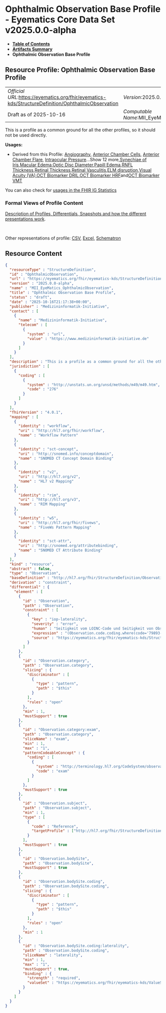 # Ophthalmic Observation Base Profile - Eyematics Core Data Set v2025.0.0-alpha

* [**Table of Contents**](toc.md)
* [**Artifacts Summary**](artifacts.md)
* **Ophthalmic Observation Base Profile**

## Resource Profile: Ophthalmic Observation Base Profile 

| | |
| :--- | :--- |
| *Official URL*:https://eyematics.org/fhir/eyematics-kds/StructureDefinition/OphthalmicObservation | *Version*:2025.0.0-alpha |
| Draft as of 2025-10-16 | *Computable Name*:MII_EyeMatics_OphthalmicObservation |

 
This is a profile as a common ground for all the other profiles, so it should not be used directly. 

**Usages:**

* Derived from this Profile: [Angiography](StructureDefinition-Angiography.md), [Anterior Chamber Cells](StructureDefinition-AnteriorChamberCells.md), [Anterior Chamber Flare](StructureDefinition-AnteriorChamberFlare.md), [Intraocular Pressure](StructureDefinition-IOP.md)...Show 12 more,[Synechiae of Iris](StructureDefinition-IrisSynechiae.md),[Macular Edema](StructureDefinition-MacularEdema.md),[Optic Disc Diameter](StructureDefinition-OpticDiscDiameter.md),[Papill Edema](StructureDefinition-PapillEdema.md),[RNFL Thickness](StructureDefinition-RNFLThickness.md),[Retinal Thickness](StructureDefinition-RetinalThickness.md),[Retinal Vasculitis](StructureDefinition-RetinalVasculitis.md),[ELM disruption](StructureDefinition-observation-elm-disruption.md),[Visual Acuity (VA)](StructureDefinition-observation-visual-acuity.md),[OCT Biomarker DRIL](StructureDefinition-oct-dril.md),[OCT Biomarker HRF](StructureDefinition-oct-hrf.md)and[OCT Biomarker VMT](StructureDefinition-oct-vmt.md)

You can also check for [usages in the FHIR IG Statistics](https://packages2.fhir.org/xig/eyematics-kerndatensatz|current/StructureDefinition/OphthalmicObservation)

### Formal Views of Profile Content

 [Description of Profiles, Differentials, Snapshots and how the different presentations work](http://build.fhir.org/ig/FHIR/ig-guidance/readingIgs.html#structure-definitions). 

 

Other representations of profile: [CSV](StructureDefinition-OphthalmicObservation.csv), [Excel](StructureDefinition-OphthalmicObservation.xlsx), [Schematron](StructureDefinition-OphthalmicObservation.sch) 



## Resource Content

```json
{
  "resourceType" : "StructureDefinition",
  "id" : "OphthalmicObservation",
  "url" : "https://eyematics.org/fhir/eyematics-kds/StructureDefinition/OphthalmicObservation",
  "version" : "2025.0.0-alpha",
  "name" : "MII_EyeMatics_OphthalmicObservation",
  "title" : "Ophthalmic Observation Base Profile",
  "status" : "draft",
  "date" : "2025-10-16T21:17:38+00:00",
  "publisher" : "Medizininformatik-Initiative",
  "contact" : [
    {
      "name" : "Medizininformatik-Initiative",
      "telecom" : [
        {
          "system" : "url",
          "value" : "https://www.medizininformatik-initiative.de"
        }
      ]
    }
  ],
  "description" : "This is a profile as a common ground for all the other profiles, so it should not be used directly.",
  "jurisdiction" : [
    {
      "coding" : [
        {
          "system" : "http://unstats.un.org/unsd/methods/m49/m49.htm",
          "code" : "276"
        }
      ]
    }
  ],
  "fhirVersion" : "4.0.1",
  "mapping" : [
    {
      "identity" : "workflow",
      "uri" : "http://hl7.org/fhir/workflow",
      "name" : "Workflow Pattern"
    },
    {
      "identity" : "sct-concept",
      "uri" : "http://snomed.info/conceptdomain",
      "name" : "SNOMED CT Concept Domain Binding"
    },
    {
      "identity" : "v2",
      "uri" : "http://hl7.org/v2",
      "name" : "HL7 v2 Mapping"
    },
    {
      "identity" : "rim",
      "uri" : "http://hl7.org/v3",
      "name" : "RIM Mapping"
    },
    {
      "identity" : "w5",
      "uri" : "http://hl7.org/fhir/fivews",
      "name" : "FiveWs Pattern Mapping"
    },
    {
      "identity" : "sct-attr",
      "uri" : "http://snomed.org/attributebinding",
      "name" : "SNOMED CT Attribute Binding"
    }
  ],
  "kind" : "resource",
  "abstract" : false,
  "type" : "Observation",
  "baseDefinition" : "http://hl7.org/fhir/StructureDefinition/Observation",
  "derivation" : "constraint",
  "differential" : {
    "element" : [
      {
        "id" : "Observation",
        "path" : "Observation",
        "constraint" : [
          {
            "key" : "iop-laterality",
            "severity" : "error",
            "human" : "Seitigkeit vom LOINC-Code und Seitigkeit von Observation.bodySite müssen übereinstimmen.",
            "expression" : "(Observation.code.coding.where(code='79893-4').exists() implies bodySite.coding.code = '1290041000') and (Observation.code.coding.where(code='79892-6').exists() implies bodySite.coding.code = '79892-6')",
            "source" : "https://eyematics.org/fhir/eyematics-kds/StructureDefinition/OphthalmicObservation"
          }
        ]
      },
      {
        "id" : "Observation.category",
        "path" : "Observation.category",
        "slicing" : {
          "discriminator" : [
            {
              "type" : "pattern",
              "path" : "$this"
            }
          ],
          "rules" : "open"
        },
        "min" : 1,
        "mustSupport" : true
      },
      {
        "id" : "Observation.category:exam",
        "path" : "Observation.category",
        "sliceName" : "exam",
        "min" : 1,
        "max" : "1",
        "patternCodeableConcept" : {
          "coding" : [
            {
              "system" : "http://terminology.hl7.org/CodeSystem/observation-category",
              "code" : "exam"
            }
          ]
        },
        "mustSupport" : true
      },
      {
        "id" : "Observation.subject",
        "path" : "Observation.subject",
        "min" : 1,
        "type" : [
          {
            "code" : "Reference",
            "targetProfile" : ["http://hl7.org/fhir/StructureDefinition/Patient"]
          }
        ],
        "mustSupport" : true
      },
      {
        "id" : "Observation.bodySite",
        "path" : "Observation.bodySite",
        "mustSupport" : true
      },
      {
        "id" : "Observation.bodySite.coding",
        "path" : "Observation.bodySite.coding",
        "slicing" : {
          "discriminator" : [
            {
              "type" : "pattern",
              "path" : "$this"
            }
          ],
          "rules" : "open"
        },
        "min" : 1
      },
      {
        "id" : "Observation.bodySite.coding:laterality",
        "path" : "Observation.bodySite.coding",
        "sliceName" : "laterality",
        "min" : 1,
        "max" : "1",
        "mustSupport" : true,
        "binding" : {
          "strength" : "required",
          "valueSet" : "https://eyematics.org/fhir/eyematics-kds/ValueSet/eye-laterality"
        }
      }
    ]
  }
}

```
